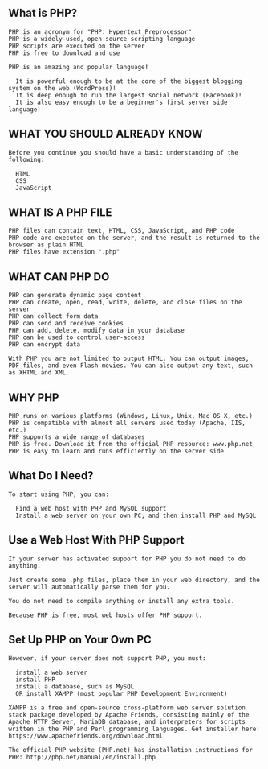 
## What is PHP?

    PHP is an acronym for "PHP: Hypertext Preprocessor"
    PHP is a widely-used, open source scripting language
    PHP scripts are executed on the server
    PHP is free to download and use
    
    PHP is an amazing and popular language!
    
      It is powerful enough to be at the core of the biggest blogging system on the web (WordPress)!
      It is deep enough to run the largest social network (Facebook)!
      It is also easy enough to be a beginner's first server side language!
    
## WHAT YOU SHOULD ALREADY KNOW

    Before you continue you should have a basic understanding of the following:

      HTML
      CSS
      JavaScript

## WHAT IS A PHP FILE

    PHP files can contain text, HTML, CSS, JavaScript, and PHP code
    PHP code are executed on the server, and the result is returned to the browser as plain HTML
    PHP files have extension ".php"

## WHAT CAN PHP DO

    PHP can generate dynamic page content
    PHP can create, open, read, write, delete, and close files on the server
    PHP can collect form data
    PHP can send and receive cookies
    PHP can add, delete, modify data in your database
    PHP can be used to control user-access
    PHP can encrypt data
    
    With PHP you are not limited to output HTML. You can output images, PDF files, and even Flash movies. You can also output any text, such as XHTML and XML.

## WHY PHP

    PHP runs on various platforms (Windows, Linux, Unix, Mac OS X, etc.)
    PHP is compatible with almost all servers used today (Apache, IIS, etc.)
    PHP supports a wide range of databases
    PHP is free. Download it from the official PHP resource: www.php.net
    PHP is easy to learn and runs efficiently on the server side

## What Do I Need?
  
    To start using PHP, you can:

      Find a web host with PHP and MySQL support
      Install a web server on your own PC, and then install PHP and MySQL

## Use a Web Host With PHP Support

    If your server has activated support for PHP you do not need to do anything.

    Just create some .php files, place them in your web directory, and the server will automatically parse them for you.

    You do not need to compile anything or install any extra tools.

    Because PHP is free, most web hosts offer PHP support.

## Set Up PHP on Your Own PC

    However, if your server does not support PHP, you must:

      install a web server
      install PHP
      install a database, such as MySQL
      OR install XAMPP (most popular PHP Development Environment)
      
    XAMPP is a free and open-source cross-platform web server solution stack package developed by Apache Friends, consisting mainly of the Apache HTTP Server, MariaDB database, and interpreters for scripts written in the PHP and Perl programming languages. Get installer here: https://www.apachefriends.org/download.html
      
    The official PHP website (PHP.net) has installation instructions for PHP: http://php.net/manual/en/install.php
